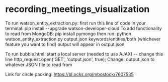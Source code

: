 # recording_meetings_visualization
To run watson_entity_extraction.py: first run this line of code in your terminal: pip install --upgrade watson-developer-cloud
To add functionality to read from MongoDB: pip install pymongo
then run: python watson_entity_extraction.py output.json keywords/entities/both (whichever feature you want to find)
output will appear in output.json

To run bubble.html: start a local server (needed to use AJAX) -- change this line
      http_request.open('GET', 'output.json', true);
Change: output.json to whatever JSON file to read from


Link for circle packing: https://bl.ocks.org/mbostock/7607535
